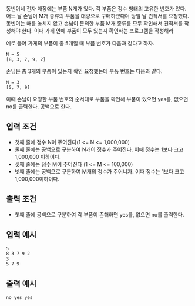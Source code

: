 동빈이네 전자 매장에는 부품 N개가 있다. 각 부품은 정수 형태의 고유한 번호가 있다.
어느 날 손님이 M개 종류의 부품을 대량으로 구매하겠다며 당일 날 견적서를 요청했다.
동빈이는 때를 놓치지 않고 손님이 문의한 부품 M개 종류를 모두 확인해서 견적서를 작성해야 한다.
이때 가게 안에 부품이 모두 있는지 확인하는 프로그램을 작성해라

예로 들어 가게의 부품이 총 5개일 때 부품 번호가 다음과 같다고 하자.
~~~
N = 5
[8, 3, 7, 9, 2]
~~~
손님은 총 3개의 부품이 있는지 확인 요청했는데 부품 번호는 다음과 같다.
~~~
M = 3
[5, 7, 9]
~~~
이때 손님이 요청한 부품 번호의 순서대로 부품을 확인해 부품이 있으면 yes를, 없으면 no를
출력한다. 공백으로 한다.

## 입력 조건
- 첫째 줄에 정수 N이 주어진다(1 <= N <= 1,000,000)
- 둘째 줄에는 공백으로 구분하여 N개이 정수가 주어진다. 이때 정수는 1보다 크고 1,000,000 이하이다.
- 셋째 줄에는 정수 M이 주어진다 (1 <= M <= 100,000)
- 넷째 줄에는 공백으로 구분하여 M개의 정수가 주어니자. 이때 정수는 1보다  크고 1,000,000이하이다.

## 출력 조건
- 첫째 줄에 공백으로 구분하여 각 부품이 존해하면 yes를, 없으면 no를 출력한다.

## 입력 예시
~~~
5
8 3 7 9 2
3
5 7 9
~~~

## 출력 예시
~~~
no yes yes
~~~